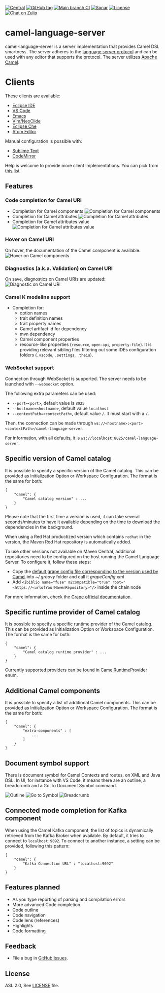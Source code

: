 [![Central](https://img.shields.io/maven-central/v/com.github.camel-tooling/camel-lsp-server.svg?style=plastic)]()
[![GitHub tag](https://img.shields.io/github/tag/camel-tooling/camel-language-server.svg?style=plastic)]()
[![Main branch CI](https://github.com/camel-tooling/camel-language-server/actions/workflows/main.yml/badge.svg)](https://github.com/camel-tooling/camel-language-server/actions/workflows/main.yml)
[![Sonar](https://sonarcloud.io/api/project_badges/measure?project=camel-lsp-server&metric=alert_status)](https://sonarcloud.io/dashboard?id=camel-lsp-server)
[![License](https://img.shields.io/badge/license-Apache%202-blue.svg)](https://www.apache.org/licenses/LICENSE-2.0)
[![Chat on Zulip](https://img.shields.io/zulip-join_chat-brightgreen.svg)](https://camel.zulipchat.com/#narrow/stream/258729-camel-tooling)

# camel-language-server

camel-language-server is a server implementation that provides Camel DSL smartness.
The server adheres to the [language server protocol](https://github.com/Microsoft/language-server-protocol)
and can be used with any editor that supports the protocol. The server utilizes [Apache Camel](https://camel.apache.org/).

# Clients

These clients are available:
* [Eclipse IDE](https://github.com/camel-tooling/camel-lsp-client-eclipse)
* [VS Code](https://github.com/camel-tooling/camel-lsp-client-vscode)
* [Emacs](https://github.com/camel-tooling/camel-lsp-client-emacs)
* [Vim/NeoClide](https://github.com/camel-tooling/coc-camel)
* [Eclipse Che](https://github.com/eclipse/che/pull/8648)
* [Atom Editor](https://github.com/camel-tooling/camel-lsp-client-atom)

Manual configuration is possible with:
* [Sublime Text](https://github.com/camel-tooling/camel-lsp-client-sublime)
* [CodeMirror](https://github.com/camel-tooling/camel-lsp-client-codemirror)

Help is welcome to provide more client implementations. You can pick from [this list](https://microsoft.github.io/language-server-protocol/implementors/tools/).

## Features

### Code completion for Camel URI
* Completion for Camel components ![Completion for Camel components](./images/completionComponent.png "Completion for Camel components")
* Completion for Camel attributes ![Completion for Camel attributes](./images/completionAttribute.png "Completion for Camel attributes")
* Completion for Camel attributes value ![Completion for Camel attributes value](./images/completionAttributeValueForChoice.png "Completion for Camel attributes value")

### Hover on Camel URI

On hover, the documentation of the Camel component is available.
![Hover on Camel components](./images/hoverComponent.png "Hover on Camel components")

### Diagnostics (a.k.a. Validation) on Camel URI

On save, diagnostics on Camel URIs are updated:
![Diagnostic on Camel URI](./images/diagnostic.png "Diagnostic on Camel URI")

### Camel K modeline support

* Completion for:
  * option names
  * trait definition names
  * trait property names
  * Camel artifact id for dependency
  * mvn dependency
  * Camel component properties
  * resource-like properties (`resource`, `open-api`, `property-file`). It is providing relevant sibling files filtering out some IDEs configuration folders (`.vscode`, `.settings`, `.theia`).

### WebSocket support

Connection through WebSocket is supported. The server needs to be launched with `--websocket` option.

The following extra parameters can be used:
* `--port=<port>`, default value is `8025`
* `--hostname=<hostname>`, default value `localhost`
* `--contextPath=<contextPath>`, default value `/`. It must start with a `/`.

Then, the connection can be made through
`ws://<hostname>:<port><contextPath>/camel-language-server`.

For information, with all defaults, it is `ws://localhost:8025/camel-language-server`.

## Specific version of Camel catalog

It is possible to specify a specific version of the Camel catalog. This can be provided as Initialization Option or Workspace Configuration. The format is the same for both:

```
{
	"camel": {
		"Camel catalog version" : ...
	}
}
```

Please note that the first time a version is used, it can take several seconds/minutes to have it available depending on the time to download the dependencies in the background.

When using a Red Hat productized version which contains `redhat` in the version, the Maven Red Hat repository is automatically added.

To use other versions not available on Maven Central, additional repositories need to be configured on the host running the Camel Language Server. To configure it, follow these steps:
* Copy the [default grape config file corresponding to the version used by Camel](https://github.com/apache/groovy/blob/GROOVY_2_5_8/src/resources/groovy/grape/defaultGrapeConfig.xml) into _~/.groovy_ folder and call it _grapeConfig.xml_
* Add `<ibiblio name="fuse" m2compatible="true" root="<https://<urlofYourMavenRepository>"/>` inside the chain node

For more information, check the [Grape official documentation](http://docs.groovy-lang.org/latest/html/documentation/grape.html#Grape-CustomizeIvysettings).

## Specific runtime provider of Camel catalog

It is possible to specify a specific runtime provider of the Camel catalog. This can be provided as Initialization Option or Workspace Configuration. The format is the same for both:

```
{
	"camel": {
		"Camel catalog runtime provider" : ...
	}
}
```

Currently supported providers can be found in [CamelRuntimeProvider](/src/main/java/com/github/cameltooling/lsp/internal/catalog/runtimeprovider/CamelRuntimeProvider) enum.

## Additional Camel components

It is possible to specify a list of additional Camel components. This can be provided as Initialization Option or Workspace Configuration. The format is the same for both:

```
{
	"camel": {
		"extra-components" : [
			...
		]
	}
}

```

## Document symbol support

There is document symbol for Camel Contexts and routes, on XML and Java DSL. In UI, for instance with VS Code, it means there are an outline, a breadcrumb and a Go To Document Symbol command.

![Outline](./images/outline.png "Outline")
![Go to Symbol](./images/goToSymbol.gif "Go To Symbol")
![Breadcrumb](./images/breadCrumbXml.gif "Breadcrumb")

## Connected mode completion for Kafka component

When using the Camel Kafka component, the list of topics is dynamically retrieved from the Kafka Broker when available. By default, it tries to connect to `localhost:9092`. To connect to another instance, a setting can be provided, following this pattern:

```
{
	"camel": {
		"Kafka Connection URL" : "localhost:9092"
	}
}

```

## Features planned

* As you type reporting of parsing and compilation errors
* More advanced Code completion
* Code outline
* Code navigation
* Code lens (references)
* Highlights
* Code formatting

## Feedback

* File a bug in [GitHub Issues](https://github.com/camel-tooling/camel-language-server/issues).

## License

ASL 2.0, See [LICENSE](LICENSE) file.

